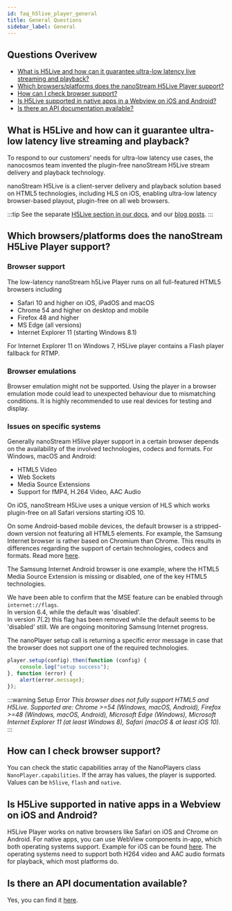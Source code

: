 ```yaml
---
id: faq_h5live_player_general
title: General Questions
sidebar_label: General
---
```


## Questions Overivew

- [What is H5Live and how can it guarantee ultra-low latency live streaming and playback?](#what-is-h5live-and-how-can-it-guarantee-ultra-low-latency-live-streaming-and-playback)
- [Which browsers/platforms does the nanoStream H5Live Player support?](#which-browsersplatforms-does-the-nanostream-h5live-player-support)
- [How can I check browser support?](#how-can-i-check-browser-support)
- [Is H5Live supported in native apps in a Webview on iOS and Android?](#is-h5live-supported-in-native-apps-in-a-webview-on-ios-and-android)
- [Is there an API documentation available?](#is-there-an-api-documentation-available)

## What is H5Live and how can it guarantee ultra-low latency live streaming and playback?

To respond to our customers’ needs for ultra-low latency use cases, the nanocosmos team invented the plugin-free nanoStream H5Live stream delivery and playback technology.

nanoStream H5Live is a client-server delivery and playback solution based on HTML5 technologies, including HLS on iOS, enabling ultra-low latency browser-based playout, plugin-free on all web browsers.

:::tip
See the separate [H5Live section  in our docs](../nanoplayer/nanoplayer_introduction), and our [blog posts](https://www.nanocosmos.de/blog/?s=h5live).
:::

## Which browsers/platforms does the nanoStream H5Live Player support?

### Browser support

The low-latency nanoStream h5Live Player runs on all full-featured HTML5 browsers including

- Safari 10 and higher on iOS, iPadOS and macOS
- Chrome 54 and higher on desktop and mobile
- Firefox 48 and higher
- MS Edge (all versions)
- Internet Explorer 11 (starting Windows 8.1)

For Internet Explorer 11 on Windows 7, H5Live player contains a Flash player fallback for RTMP.

### Browser emulations

Browser emulation might not be supported. Using the player in a browser emulation mode could lead to unexpected behaviour due to mismatching conditions.
It is highly recommended to use real devices for testing and display.

### Issues on specific systems

Generally nanoStream H5live player support in a certain browser depends on the
availability of the involved technologies, codecs and formats.
For Windows, macOS and Android:

- HTML5 Video
- Web Sockets
- Media Source Extensions
- Support for fMP4, H.264 Video, AAC Audio

On iOS, nanoStream H5Live uses a unique version of HLS which works plugin-free on all Safari versions starting iOS 10.

On some Android-based mobile devices, the default browser is a stripped-down version not featuring all HTML5 elements.
For example, the Samsung Internet browser is rather based on Chromium than Chrome.
This results in differences regarding the support of certain technologies, codecs and formats. Read more [here](https://www.chromium.org/audio-video).

The Samsung Internet Android browser is one example, where the HTML5 Media Source Extension is missing or disabled, one of the key HTML5 technologies.

We have been able to confirm that the MSE feature can be enabled through `internet://flags`. <br/>
In version 6.4, while the default was 'disabled'. <br/>
In version 7(.2) this flag has been removed while the default seems to be 'disabled' still. We are ongoing monitoring Samsung Internet progress.

The nanoPlayer setup call is returning a specific error message in case that the
browser does not support one of the required technologies.

```js
player.setup(config).then(function (config) {
    console.log("setup success");
}, function (error) {
    alert(error.message);
});
```

:::warning Setup Error
*This browser does not fully support HTML5 and H5Live.
Supported are: Chrome >=54 (Windows, macOS, Android), Firefox >=48 (Windows, macOS, Android),
Microsoft Edge (Windows), Microsoft Internet Explorer 11 (at least Windows 8),
Safari (macOS & at least iOS 10).*
:::

## How can I check browser support?

You can check the static capabilities array of the NanoPlayers class `NanoPlayer.capabilities`. If the array has values, the player is supported. Values can be `h5live`, `flash` and `native`.

## Is H5Live supported in native apps in a Webview on iOS and Android?

H5Live Player works on native browsers like Safari on iOS and Chrome on Android.
For native apps, you can use WebView components in-app, which both operating systems support.
Example for iOS can be found [here](https://developer.apple.com/documentation/webkit/wkwebview/).
The operating systems need to support both H264 video and AAC audio formats for playback, which most platforms do.

## Is there an API documentation available?

Yes, you can find it [here](../nanoplayer/nanoplayer_api).